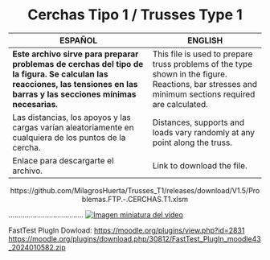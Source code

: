 <h1 align="center"> Cerchas Tipo 1 / Trusses Type 1 </h1>

| ESPAÑOL | ENGLISH |
| --- | --- |
| **Este archivo sirve para preparar problemas de cerchas del tipo de la figura. Se calculan las reacciones, las tensiones en las barras y las secciones mínimas necesarias.** | This file is used to prepare truss problems of the type shown in the figure. Reactions, bar stresses and minimum sections required are calculated. |
|  Las distancias, los apoyos y las cargas varían aleatoriamente en cualquiera de los puntos de la cercha. | Distances, supports and loads vary randomly at any point along the truss. |
| Enlace para descargarte el archivo. | Link to download the file. |

<p align="center">
 https://github.com/MilagrosHuerta/Trusses_T1/releases/download/V1.5/Problemas.FTP.-.CERCHAS.T1.xlsm
 
 ..................................... [![Imagen miniatura del vídeo](https://i.ytimg.com/vi/DohRhugN6H8/hqdefault.jpg)](https://www.youtube.com/watch?v=DohRhugN6H8)

FastTest PlugIn Dowload: https://moodle.org/plugins/view.php?id=2831
https://moodle.org/plugins/download.php/30812/FastTest_PlugIn_moodle43_2024010582.zip
